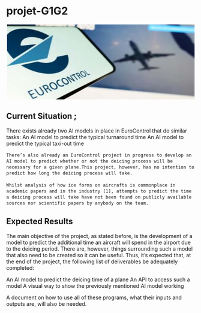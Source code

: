 # projet-G1G2

<p align="center">
  <img src="muac_3.jpg" alt="Alternative Text" width="500" height="200">
</p>


## Current Situation ;	
There exists already two AI models in place in EuroControl that do similar tasks:
An AI model to predict the typical turnaround time
An AI model to predict the typical taxi-out time

	There’s also already an EuroControl project in progress to develop an AI model to predict whether or not the deicing process will be necessary for a given plane.This project, however, has no intention to predict how long the deicing process will take.

	Whilst analysis of how ice forms on aircrafts is commonplace in academic papers and in the industry [1], attempts to predict the time a deicing process will take have not been found on publicly available sources nor scientific papers by anybody on the team.

## Expected Results

 The main objective of the project, as stated before, is the development of a model to predict the additional time an aircraft will spend in the airport due to the deicing period. There are, however, things surrounding such a model that also need to be created so it can be useful. Thus, it’s expected that, at the end of the project, the following list of deliverables be adequately completed:

An AI model to predict the deicing time of a plane
An API to access such a model
A visual way to show the previously mentioned AI model working
	
A document on how to use all of these programs, what their inputs and outputs are, will also be needed.
